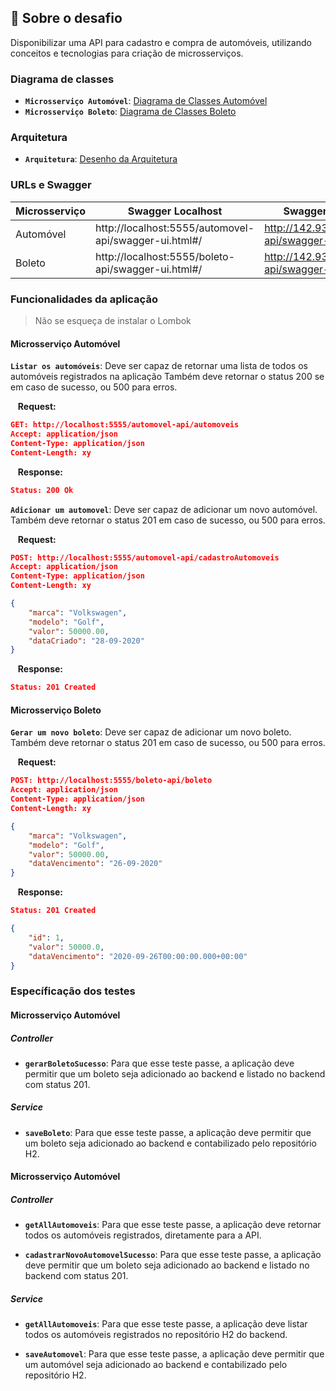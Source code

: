 ## :rocket: Sobre o desafio

Disponibilizar uma API para cadastro e compra de automóveis, utilizando conceitos e tecnologias para criação de microsserviços.

### Diagrama de classes

- **`Microsserviço Automóvel`**: [Diagrama de Classes Automóvel](modelagem/diagrama_classes_automovel.png)
- **`Microsserviço Boleto`**: [Diagrama de Classes Boleto](modelagem/diagrama_classes_boleto.png)


### Arquitetura

- **`Arquitetura`**: [Desenho da Arquitetura](modelagem/arquitetura_sistema_automobilistico.png)

### URLs e Swagger

| Microsserviço | Swagger Localhost | Swagger - Servidor Online |
| ------------- | ------------- | ------------- |
| Automóvel     | http://localhost:5555/automovel-api/swagger-ui.html#/ | http://142.93.4.1:5555/automovel-api/swagger-ui.html |
| Boleto     | http://localhost:5555/boleto-api/swagger-ui.html#/ | http://142.93.4.1:5555/boleto-api/swagger-ui.html |

### Funcionalidades da aplicação
> Não se esqueça de instalar o Lombok

#### Microsserviço Automóvel

**`Listar os automóveis`**: Deve ser capaz de retornar uma lista de todos os automóveis registrados na aplicação Também deve retornar o status 200 se em caso de sucesso, ou 500 para erros.

&nbsp;&nbsp;&nbsp;**Request:**
```json
GET: http://localhost:5555/automovel-api/automoveis
Accept: application/json
Content-Type: application/json
Content-Length: xy
```

&nbsp;&nbsp;&nbsp;**Response:**
```json
Status: 200 Ok
```

**`Adicionar um automovel`**: Deve ser capaz de adicionar um novo automóvel. Também deve retornar o status 201 em caso de sucesso, ou 500 para erros.

&nbsp;&nbsp;&nbsp;**Request:**
```json
POST: http://localhost:5555/automovel-api/cadastroAutomoveis
Accept: application/json
Content-Type: application/json
Content-Length: xy

{
    "marca": "Volkswagen",
    "modelo": "Golf",
    "valor": 50000.00,
    "dataCriado": "28-09-2020"
}
```

&nbsp;&nbsp;&nbsp;**Response:**
```json
Status: 201 Created
```

#### Microsserviço Boleto

**`Gerar um novo boleto`**: Deve ser capaz de adicionar um novo boleto. Também deve retornar o status 201 em caso de sucesso, ou 500 para erros.

&nbsp;&nbsp;&nbsp;**Request:**
```json
POST: http://localhost:5555/boleto-api/boleto
Accept: application/json
Content-Type: application/json
Content-Length: xy

{
    "marca": "Volkswagen",
    "modelo": "Golf",
    "valor": 50000.00,
    "dataVencimento": "26-09-2020"
}
```

&nbsp;&nbsp;&nbsp;**Response:**
```json
Status: 201 Created

{
    "id": 1,
    "valor": 50000.0,
    "dataVencimento": "2020-09-26T00:00:00.000+00:00"
}
```

### Específicação dos testes 

#### Microsserviço Automóvel

##### Controller
- **`gerarBoletoSucesso`**: Para que esse teste passe, a aplicação deve permitir que um boleto seja adicionado ao backend e listado no backend com status 201.


##### Service
- **`saveBoleto`**: Para que esse teste passe, a aplicação deve permitir que um boleto seja adicionado ao backend e contabilizado pelo repositório H2.

#### Microsserviço Automóvel

##### Controller
- **`getAllAutomoveis`**: Para que esse teste passe, a aplicação deve retornar todos os automóveis registrados, diretamente para a API.

- **`cadastrarNovoAutomovelSucesso`**: Para que esse teste passe, a aplicação deve permitir que um boleto seja adicionado ao backend e listado no backend com status 201.


##### Service

- **`getAllAutomoveis`**: Para que esse teste passe, a aplicação deve listar todos os automóveis registrados no repositório H2 do backend.

- **`saveAutomovel`**: Para que esse teste passe, a aplicação deve permitir que um automóvel seja adicionado ao backend e contabilizado pelo repositório H2.

